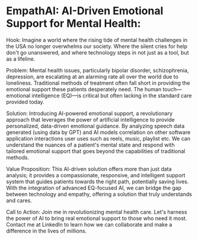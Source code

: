 # EmpathAI: AI-Driven Emotional Support for Mental Health:
Hook:
Imagine a world where the rising tide of mental health challenges in the USA no longer overwhelms our society. Where the silent cries for help don't go unanswered, and where technology steps in not just as a tool, but as a lifeline.

Problem:
Mental health issues, particularly bipolar disorder, schizophrenia, depression, are escalating at an alarming rate all over the world due to loneliness. Traditional methods of treatment often fall short in providing the emotional support these patients desperately need. The human touch—emotional intelligence (EQ)—is critical but often lacking in the standard care provided today.

Solution:
Introducing AI-powered emotional support, a revolutionary approach that leverages the power of artificial intelligence to provide personalized, data-driven emotional guidance. By analyzing speech data generated (using data by GPT) and AI models correlation on other software application interactions user uses such as reels, music, playlist etc. We can understand the nuances of a patient's mental state and respond with tailored emotional support that goes beyond the capabilities of traditional methods.

Value Proposition:
This AI-driven solution offers more than just data analysis; it provides a compassionate, responsive, and intelligent support system that guides patients towards the right path, potentially saving lives. With the integration of advanced EQ-focused AI, we can bridge the gap between technology and empathy, offering a solution that truly understands and cares.

Call to Action:
Join me in revolutionizing mental health care. Let's harness the power of AI to bring real emotional support to those who need it most. Contact me at LinkedIn to learn how we can collaborate and make a difference in the lives of millions.
